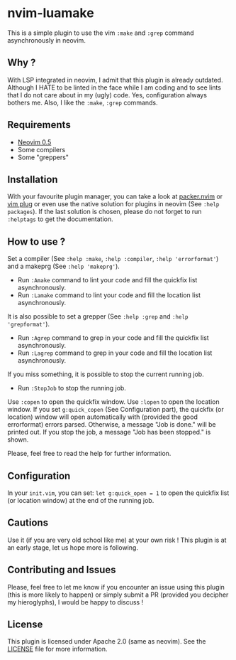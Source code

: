 # nvim-luamake  
This is a simple plugin to use the vim `:make` and `:grep` command
asynchronously in neovim.

## Why ?  
With LSP integrated in neovim, I admit that this plugin is already outdated.
Although I HATE to be linted in the face while I am coding and to see lints
that I do not care about in my (ugly) code. Yes, configuration always bothers
me.  Also, I like the `:make`, `:grep` commands.

## Requirements 
- [Neovim 0.5](https://github.com/neovim/neovim)  
-  Some compilers  
-  Some "greppers"  

## Installation 
With your favourite plugin manager, you can take a look at
[packer.nvim](https://github.com/wbthomason/packer.nvim) or [vim
plug](https://github.com/junegunn/vim-plug) or even use the native solution
for plugins in neovim (See `:help packages`). If the last solution is chosen,
please do not forget to run `:helptags` to get the documentation.

## How to use ?  
 Set a compiler (See `:help :make`, `:help :compiler`, `:help 'errorformat'`)
 and a makeprg (See `:help 'makeprg'`).  

- Run `:Amake` command to lint your code and fill the quickfix list
  asynchronously.  
- Run `:Lamake` command to lint your code and fill the location list
  asynchronously.  

It is also possible to set a grepper (See `:help :grep` and `:help 'grepformat'`).  
- Run `:Agrep` command to grep in your code and fill the quickfix list
  asynchronously.  
- Run `:Lagrep` command to grep in your code and fill the location list
  asynchronously.  

If you miss something, it is possible to stop the current running job.  
- Run `:StopJob` to stop the running job.  

Use `:copen` to open the quickfix window. Use `:lopen` to open the location
window. If you set `g:quick_copen` (See Configuration part), the quickfix (or
location) window will open automatically with (provided the good errorformat)
errors parsed. Otherwise, a message "Job is done." will be printed out. If you
stop the job, a message "Job has been stopped." is shown.

Please, feel free to read the help for further information.

## Configuration
In your `init.vim`, you can set:  `let g:quick_open = 1` to open the quickfix
list (or location window) at the end of the running job.  

## Cautions 
Use it (if you are very old school like me) at your own risk !  This plugin is
at an early stage, let us hope more is following.  


## Contributing and Issues 
Please, feel free to let me know if you encounter an issue using this plugin
(this is more likely to happen) or simply submit a PR (provided you decipher
my hieroglyphs), I would be happy to discuss !

## License 
This plugin is licensed under Apache 2.0 (same as neovim). See the
[LICENSE](https://github.com/lmenou/nvim-luamake/blob/master/LICENSE) file for
more information.
